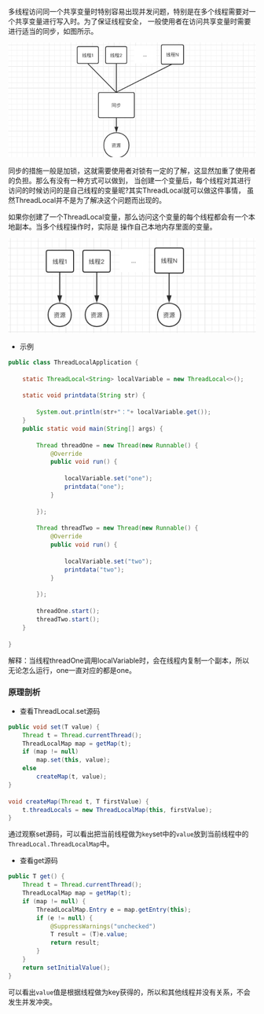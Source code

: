 多线程访问同一个共享变量时特别容易出现并发问题，特别是在多个线程需要对一个共享变量进行写入时。为了保证线程安全，
一般使用者在访问共享变量时需要进行适当的同步，如图所示。

![](./image/threadlocal-home.png)

同步的措施一般是加锁，这就需要使用者对锁有一定的了解，这显然加重了使用者的负担。那么有没有一种方式可以做到，
当创建一个变量后，每个线程对其进行访问的时候访问的是自己线程的变量昵?其实ThreadLocal就可以做这件事情，
虽然ThreadLocal并不是为了解决这个问题而出现的。

如果你创建了一个ThreadLocal变量，那么访问这个变量的每个线程都会有一个本地副本。当多个线程操作时，实际是
操作自己本地内存里面的变量。

![](./image/threadlocal-copy.png)

- 示例
```java
public class ThreadLocalApplication {

    static ThreadLocal<String> localVariable = new ThreadLocal<>();

    static void printdata(String str) {

        System.out.println(str+"："+ localVariable.get());
    }
    public static void main(String[] args) {

        Thread threadOne = new Thread(new Runnable() {
            @Override
            public void run() {

                localVariable.set("one");
                printdata("one");
            }

        });

        Thread threadTwo = new Thread(new Runnable() {
            @Override
            public void run() {

                localVariable.set("two");
                printdata("two");
            }

        });

        threadOne.start();
        threadTwo.start();
    }

}
```
解释：当线程threadOne调用localVariable时，会在线程内复制一个副本，所以无论怎么运行，one一直对应的都是one。

### 原理剖析

- 查看ThreadLocal.set源码
```java
public void set(T value) {
    Thread t = Thread.currentThread();
    ThreadLocalMap map = getMap(t);
    if (map != null)
        map.set(this, value);
    else
        createMap(t, value);
}

void createMap(Thread t, T firstValue) {
    t.threadLocals = new ThreadLocalMap(this, firstValue);
}
```
通过观察set源码，可以看出把当前线程做为`key`set中的`value`放到当前线程中的`ThreadLocal.ThreadLocalMap`中。

- 查看get源码
```java
public T get() {
    Thread t = Thread.currentThread();
    ThreadLocalMap map = getMap(t);
    if (map != null) {
        ThreadLocalMap.Entry e = map.getEntry(this);
        if (e != null) {
            @SuppressWarnings("unchecked")
            T result = (T)e.value;
            return result;
        }
    }
    return setInitialValue();
}
```

可以看出`value`值是根据线程做为key获得的，所以和其他线程并没有关系，不会发生并发冲突。
